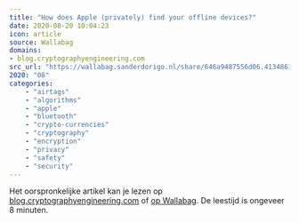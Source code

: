 ```yaml
---
title: "How does Apple (privately) find your offline devices?"
date: 2020-08-20 10:04:23
icon: article
source: Wallabag
domains:
- blog.cryptographyengineering.com
src_url: "https://wallabag.sanderdorigo.nl/share/646a9487556d06.41348614"
2020: "08"
categories:
    - "airtags"
    - "algorithms"
    - "apple"
    - "bluetooth"
    - "crypto-currencies"
    - "cryptography"
    - "encryption"
    - "privacy"
    - "safety"
    - "security"
---
```

Het oorspronkelijke artikel kan je lezen op [blog.cryptographyengineering.com](https://blog.cryptographyengineering.com/2019/06/05/how-does-apple-privately-find-your-offline-devices/) of [op Wallabag](https://wallabag.sanderdorigo.nl/share/646a9487556d06.41348614). De leestijd is ongeveer 8 minuten.